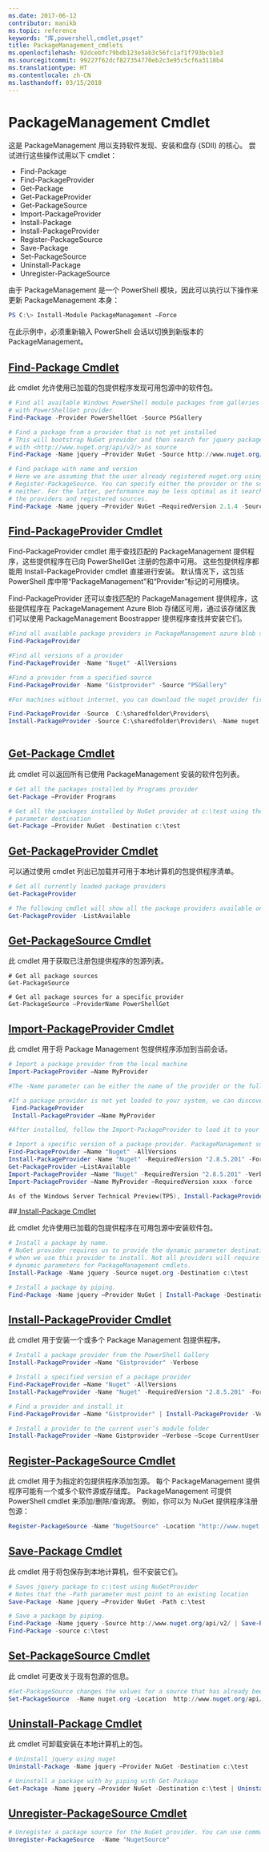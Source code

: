 ```yaml
---
ms.date: 2017-06-12
contributor: manikb
ms.topic: reference
keywords: "库,powershell,cmdlet,psget"
title: PackageManagement_cmdlets
ms.openlocfilehash: 92dcebfc79bdb123e3ab3c56fc1af1f793bcb1e3
ms.sourcegitcommit: 99227f62dcf827354770eb2c3e95c5cf6a3118b4
ms.translationtype: HT
ms.contentlocale: zh-CN
ms.lasthandoff: 03/15/2018
---
```

# <a name="packagemanagement-cmdlets"></a>PackageManagement Cmdlet
这是 PackageManagement 用以支持软件发现、安装和盘存 (SDII) 的核心。 尝试进行这些操作试用以下 cmdlet：
-   Find-Package
-   Find-PackageProvider
-   Get-Package
-   Get-PackageProvider
-   Get-PackageSource
-   Import-PackageProvider
-   Install-Package
-   Install-PackageProvider
-   Register-PackageSource
-   Save-Package
-   Set-PackageSource
-   Uninstall-Package
-   Unregister-PackageSource

由于 PackageManagement 是一个 PowerShell 模块，因此可以执行以下操作来更新 PackageManagement 本身：
```powershell
PS C:\> Install-Module PackageManagement –Force
```
在此示例中，必须重新输入 PowerShell 会话以切换到新版本的 PackageManagement。

## <a name="find-package-cmdlethttpstechnetmicrosoftcomlibrarydn890709aspx"></a>[Find-Package Cmdlet](https://technet.microsoft.com/library/dn890709.aspx)
此 cmdlet 允许使用已加载的包提供程序发现可用包源中的软件包。
```powershell
# Find all available Windows PowerShell module packages from galleries registered
# with PowerShellGet provider
Find-Package -Provider PowerShellGet -Source PSGallery

# Find a package from a provider that is not yet installed
# This will bootstrap NuGet provider and then search for jquery package using NuGet
# with <http://www.nuget.org/api/v2/> as source
Find-Package -Name jquery –Provider NuGet -Source http://www.nuget.org/api/v2/

# Find package with name and version
# Here we are assuming that the user already registered nuget.org using
# Register-PackageSource. You can specify either the provider or the source, or
# neither. For the latter, performance may be less optimal as it searches through all
# the providers and registered sources.
Find-Package -Name jquery –Provider NuGet –RequiredVersion 2.1.4 -Source nuget.org
```

## <a name="find-packageprovider-cmdlethttpstechnetmicrosoftcomlibrarymt676544aspx"></a>[Find-PackageProvider Cmdlet](https://technet.microsoft.com/library/mt676544.aspx)
Find-PackageProvider cmdlet 用于查找匹配的 PackageManagement 提供程序，这些提供程序在已向 PowerShellGet 注册的包源中可用。 这些包提供程序都能用 Install-PackageProvider cmdlet 直接进行安装。 默认情况下，这包括 PowerShell 库中带“PackageManagement”和“Provider”标记的可用模块。 

Find-PackageProvider 还可以查找匹配的 PackageManagement 提供程序，这些提供程序在 PackageManagement Azure Blob 存储区可用，通过该存储区我们可以使用 PackageManagement Boostrapper 提供程序查找并安装它们。
```powershell
#Find all available package providers in PackageManagement azure blob store as well as in PowerShellGallery.com
Find-PackageProvider

#Find all versions of a provider
Find-PackageProvider -Name "Nuget" -AllVersions

#Find a provider from a specified source
Find-PackageProvider -Name "Gistprovider" -Source "PSGallery"

#For machines without internet, you can download the nuget provider first, put it to you file share and then use the following to install the nuget provider (TP5 or later).

Find-PackageProvider -Source  C:\sharedfolder\Providers\
Install-PackageProvider -Source C:\sharedfolder\Providers\ -Name nuget -force
    
```

## <a name="get-package-cmdlethttpstechnetmicrosoftcomlibrarydn890704aspx"></a>[Get-Package Cmdlet](https://technet.microsoft.com/library/dn890704.aspx)
此 cmdlet 可以返回所有已使用 PackageManagement 安装的软件包列表。
```powershell
# Get all the packages installed by Programs provider
Get-Package –Provider Programs

# Get all the packages installed by NuGet provider at c:\test using the dynamic
# parameter destination
Get-Package –Provider NuGet -Destination c:\test
```

## <a name="get-packageprovider-cmdlethttpstechnetmicrosoftcomen-uslibrarydn890703aspx"></a>[Get-PackageProvider Cmdlet](https://technet.microsoft.com/en-us/library/dn890703.aspx)
可以通过使用 cmdlet 列出已加载并可用于本地计算机的包提供程序清单。
```powershell
# Get all currently loaded package providers
Get-PackageProvider

# The following cmdlet will show all the package providers available on the machine (including those that are not loaded):
Get-PackageProvider -ListAvailable
```

## <a name="get-packagesource-cmdlethttpstechnetmicrosoftcomen-uslibrarydn890705aspx"></a>[Get-PackageSource Cmdlet](https://technet.microsoft.com/en-us/library/dn890705.aspx)
此 cmdlet 用于获取已注册包提供程序的包源列表。
```powershelll
# Get all package sources
Get-PackageSource

# Get all package sources for a specific provider
Get-PackageSource –ProviderName PowerShellGet
```

## <a name="import-packageprovider-cmdlethttpstechnetmicrosoftcomen-uslibrarymt676545aspx"></a>[Import-PackageProvider Cmdlet](https://technet.microsoft.com/en-us/library/mt676545.aspx)
此 cmdlet 用于将 Package Management 包提供程序添加到当前会话。
```powershell
# Import a package provider from the local machine
Import-PackageProvider –Name MyProvider

#The -Name parameter can be either the name of the provider or the full path to the provider. Currently, we support .dll, .exe and.psm1 for the full path case. If the name of the provider is used for the -Name parameter, then additional version parameters such as -RequiredVersion, -MinimumVersion and -MaximumVersion may be specified. Otherwise, the latest version of the provider will be imported.

#If a package provider is not yet loaded to your system, we can discover and install on-demand. You can use explicit discovery and install cmdlets to do so:
 Find-PackageProvider
 Install-PackageProvider –Name MyProvider

#After installed, follow the Import-PackageProvider to load it to your system.

# Import a specific version of a package provider. PackageManagement supports installations of multiple versions of a package provider using PackageProvider cmdlets (not by bootstrapper provider). You can install another version of a package provider given that you already have one up running by:
Find-PackageProvider –Name "Nuget" -AllVersions
Install-PackageProvider -Name "Nuget" -RequiredVersion "2.8.5.201" -Force
Get-PackageProvider –ListAvailable
Import-PackageProvider –Name "Nuget" -RequiredVersion "2.8.5.201" -Verbose
Import-PackageProvider –Name MyProvider –RequiredVersion xxxx -force

As of the Windows Server Technical Preview(TP5), Install-PackageProvider does install as well as import the provider. Hence after you run find-packageprovider and install-packageprovider, the provider should be ready to use 
```

##<a name="-install-package-cmdlethttpstechnetmicrosoftcomen-uslibrarydn890711aspx"></a>[ Install-Package Cmdlet](https://technet.microsoft.com/en-us/library/dn890711.aspx)

此 cmdlet 允许使用已加载的包提供程序在可用包源中安装软件包。
```powershell
# Install a package by name.
# NuGet provider requires us to provide the dynamic parameter destination path
# when we use this provider to install. Not all providers will require you to supply
# dynamic parameters for PackageManagement cmdlets.
Install-Package -Name jquery -Source nuget.org -Destination c:\test

# Install a package by piping.
Find-Package -Name jquery –Provider NuGet | Install-Package -Destination c:\test
```

## <a name="install-packageprovider-cmdlethttpstechnetmicrosoftcomen-uslibrarymt676543aspx"></a>[Install-PackageProvider Cmdlet](https://technet.microsoft.com/en-us/library/mt676543.aspx)
此 cmdlet 用于安装一个或多个 Package Management 包提供程序。
```powershell
# Install a package provider from the PowerShell Gallery
Install-PackageProvider –Name "Gistprovider" -Verbose

# Install a specified version of a package provider
Find-PackageProvider –Name "Nuget" -AllVersions
Install-PackageProvider -Name "Nuget" -RequiredVersion "2.8.5.201" -Force

# Find a provider and install it
Find-PackageProvider –Name "Gistprovider" | Install-PackageProvider -Verbose

# Install a provider to the current user’s module folder
Install-PackageProvider –Name Gistprovider –Verbose –Scope CurrentUser
```

## <a name="register-packagesource-cmdlethttpstechnetmicrosoftcomen-uslibrarydn890701aspx"></a>[Register-PackageSource Cmdlet](https://technet.microsoft.com/en-us/library/dn890701.aspx)
此 cmdlet 用于为指定的包提供程序添加包源。
每个 PackageManagement 提供程序可能有一个或多个软件源或存储库。 PackageManagement 可提供 PowerShell cmdlet 来添加/删除/查询源。 例如，你可以为 NuGet 提供程序注册包源：
```powershell
Register-PackageSource -Name "NugetSource" -Location "http://www.nuget.org/api/v2" –ProviderName nuget
```

## <a name="save-package-cmdlethttpstechnetmicrosoftcomen-uslibrarydn890708aspx"></a>[Save-Package Cmdlet](https://technet.microsoft.com/en-us/library/dn890708.aspx)
此 cmdlet 用于将包保存到本地计算机，但不安装它们。
```powershell
# Saves jquery package to c:\test using NuGetProvider
# Notes that the -Path parameter must point to an existing location
Save-Package -Name jquery –Provider NuGet -Path c:\test

# Save a package by piping.
Find-Package -Name jquery -Source http://www.nuget.org/api/v2/ | Save-Package -Path c:\test
Find-Package -source c:\test
```

## <a name="set-packagesource-cmdlethttpstechnetmicrosoftcomen-uslibrarydn890710aspx"></a>[Set-PackageSource Cmdlet](https://technet.microsoft.com/en-us/library/dn890710.aspx)
此 cmdlet 可更改关于现有包源的信息。 
```powershell
#Set-PackageSource changes the values for a source that has already been registered by running the Register-PackageSource cmdlet. By #running Set-PackageSource, you can change the source name and location.
Set-PackageSource  -Name nuget.org -Location  http://www.nuget.org/api/v2 -NewName nuget2 -NewLocation https://www.nuget.org/api/v2 
```

## <a name="uninstall-package-cmdlethttpstechnetmicrosoftcomen-uslibrarydn890702aspx"></a>[Uninstall-Package Cmdlet](https://technet.microsoft.com/en-us/library/dn890702.aspx)
此 cmdlet 可卸载安装在本地计算机上的包。
```powershell
# Uninstall jquery using nuget
Uninstall-Package -Name jquery –Provider NuGet -Destination c:\test

# Uninstall a package with by piping with Get-Package
Get-Package -Name jquery –Provider NuGet -Destination c:\test | Uninstall-Package
```

## <a name="unregister-packagesource-cmdlethttpstechnetmicrosoftcomen-uslibrarydn890707aspx"></a>[Unregister-PackageSource Cmdlet](https://technet.microsoft.com/en-us/library/dn890707.aspx)
```powershell
# Unregister a package source for the NuGet provider. You can use command Unregister-PackageSource, to disconnect with a repository, and Get-PackageSource, to discover what the repositories are associated with that provider.
Unregister-PackageSource  -Name "NugetSource"
```

